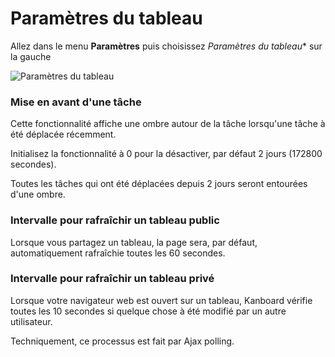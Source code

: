 Paramètres du tableau
==============

Allez dans le menu **Paramètres** puis choisissez *Paramètres du tableau** sur la gauche

![Paramètres du tableau](http://kanboard.net/screenshots/documentation/board-settings.png)

### Mise en avant d'une tâche

Cette fonctionnalité affiche une ombre autour de la tâche lorsqu'une tâche à été déplacée récemment.

Initialisez la fonctionnalité à 0 pour la désactiver, par défaut 2 jours (172800 secondes).

Toutes les tâches qui ont été déplacées depuis 2 jours seront entourées d'une ombre.

### Intervalle pour rafraîchir un tableau public
 
 Lorsque vous partagez un tableau, la page sera, par défaut, automatiquement rafraîchie toutes les 60 secondes.
 
### Intervalle pour rafraîchir un tableau privé
 
 Lorsque votre navigateur web est ouvert sur un tableau, Kanboard vérifie toutes les 10 secondes si quelque chose à été modifié par un autre utilisateur.
 
 Techniquement, ce processus est fait par Ajax polling.
